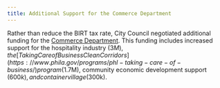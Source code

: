 ```yaml
---
title: Additional Support for the Commerce Department
---
```

Rather than reduce the BIRT tax rate, City Council negotiated additional funding for the [Commerce Department](https://www.phila.gov/departments/department-of-commerce/). This funding includes increased support for the hospitality industry ($3M), the [Taking Care of Business Clean Corridors](https://www.phila.gov/programs/phl-taking-care-of-business/) program ($1.7M), community economic development support ($600k), and container village ($300k).